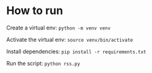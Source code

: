 # How to run
Create a virtual env:
`python -m venv venv`

Activate the virtual env:
`source venv/bin/activate`

Install dependencies:
`pip install -r requirements.txt`

Run the script:
`python rss.py`
